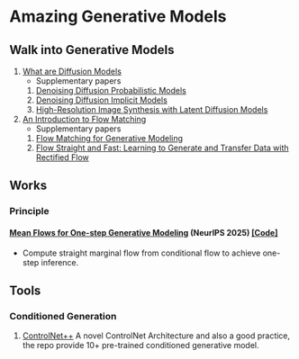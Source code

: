 # Amazing Generative Models

## Walk into Generative Models
1. [What are Diffusion Models](https://lilianweng.github.io/posts/2021-07-11-diffusion-models/)
	* Supplementary papers
	1. [Denoising Diffusion Probabilistic Models](https://arxiv.org/abs/2006.11239)
	2. [Denoising Diffusion Implicit Models](https://arxiv.org/pdf/2010.02502)
	3. [High-Resolution Image Synthesis with Latent Diffusion Models](https://arxiv.org/abs/2112.10752)
2. [An Introduction to Flow Matching](https://mlg.eng.cam.ac.uk/blog/2024/01/20/flow-matching.html)
	* Supplementary papers
	1. [Flow Matching for Generative Modeling](https://arxiv.org/abs/2210.02747)
	2. [Flow Straight and Fast: Learning to Generate and Transfer Data with Rectified Flow](https://arxiv.org/abs/2209.03003)

## Works
### Principle
#### [Mean Flows for One-step Generative Modeling](https://arxiv.org/abs/2505.13447) (NeurIPS 2025) [[Code]](https://github.com/Gsunshine/meanflow)
* Compute straight marginal flow from conditional flow to achieve one-step inference.


## Tools
### Conditioned Generation
1. [ControlNet++](https://github.com/xinsir6/ControlNetPlus)
A novel ControlNet Architecture and also a good practice, the repo provide 10+ pre-trained conditioned generative model.
